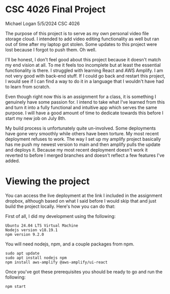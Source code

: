 # CSC 4026 Final Project
Michael Logan
5/5/2024
CSC 4026

The purpose of this project is to serve as my own personal video file storage cloud. I intended to add video editing functionality as well but ran out of time after my laptop got stolen. Some updates to this project were lost because I forgot to push them. Oh well.

I'll be honest, I don't feel good about this project because it doesn't match my end vision at all. To me it feels too incomplete but at least the essential functionality is there. I struggled with learning React and AWS Amplify. I am not very good with back-end stuff. If I could go back and restart this project, I would see if I can find a way to do it in a language that I wouldn't have had to learn from scratch.

Even though right now this is an assignment for a class, it is something I genuinely have some passion for. I intend to take what I've learned from this and turn it into a fully functional and intuitive app which serves the same purpose. I will have a good amount of time to dedicate towards this before I start my new job on July 8th.

My build process is unfortunately quite un-involved. Some deployments have gone very smoothly while others have been torture. My most recent deployment refuses to work. The way I set up my amplify project basically has me push my newest version to main and then amplify pulls the update and deploys it. Because my most recent deployment doesn't work it reverted to before I merged branches and doesn't reflect a few features I've added. 

# Viewing the project
You can access the live deployment at the link I included in the assignment dropbox, although based on what I said before I would skip that and just build the project locally. Here's how you can do that:

First of all, I did my development using the following:
```
Ubuntu 24.04 LTS Virtual Machine
Nodejs version v18.19.1
npm version 9.2.0
```

You will need nodejs, npm, and a couple packages from npm.
```
sudo apt update
sudo apt install nodejs npm
npm install aws-amplify @aws-amplify/ui-react
```

Once you've got these prerequisites you should be ready to go and run the following:
```
npm start
```
